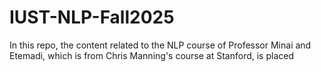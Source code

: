 # IUST-NLP-Fall2025
In this repo, the content related to the NLP course of Professor Minai and Etemadi, which is from Chris Manning's course at Stanford, is placed
